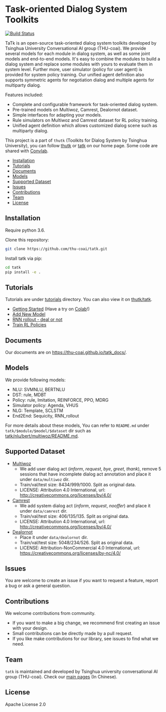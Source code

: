 # Task-oriented Dialog System Toolkits
[![Build Status](https://travis-ci.com/thu-coai/tatk.svg?branch=master)](https://travis-ci.com/thu-coai/tatk) 

TaTk is an open-source task-oriented dialog system toolkits developed by Tsinghua University Conversational AI group (THU-coai). We provide several models for each module in dialog system, as well as some joint models and end-to-end models. It's easy to combine the modules to build a dialog system and replace some modules with yours to evaluate them in system level. Further more, user simulator (policy for user agent) is provided for system policy training. Our unified agent definition also supports symmetric agents for negotiation dialog and multiple agents for multiparty dialog.

Features included:

- Complete and configurable framework for task-oriented dialog system.
- Pre-trained models on Multiwoz, Camrest, Dealornot dataset.
- Simple interfaces for adapting your models.
- Rule simulators on Multiwoz and Camrest dataset for RL policy training.
- Unified agent definition which allows customized dialog scene such as multiparty dialog.

This project is a part of ``thutk`` (Toolkits for Dialog System by Tsinghua University), you can follow [thutk](http://coai.cs.tsinghua.edu.cn/thutk/) or 
[tatk](http://coai.cs.tsinghua.edu.cn/thutk/tatk/) on our home page. Some code are shared with [Convlab](https://github.com/ConvLab/ConvLab).

- [Installation](#installation)
- [Tutorials](#tutorials)
- [Documents](#documents)
- [Models](#models)
- [Supported Dataset](#Supported-Dataset)
- [Issues](#issues)
- [Contributions](#contributions)
- [Team](#team)
- [License](#license)

## Installation

Require python 3.6.

Clone this repository:
```bash
git clone https://github.com/thu-coai/tatk.git
```

Install tatk via pip:

```bash
cd tatk
pip install -e .
```

## Tutorials

Tutorials are under [tutorials](https://github.com/thu-coai/tatk/tree/master/tutorials) directory. You can also view it on [thutk/tatk](http://coai.cs.tsinghua.edu.cn/thutk/tatk/).

- [Getting Started](https://github.com/thu-coai/tatk/blob/master/tutorials/Getting_Started/Getting_Started.ipynb) (Have a try on [Colab](https://colab.research.google.com/github/thu-coai/tatk/blob/master/tutorials/Getting_Started/Getting_Started.ipynb)!)
- [Add New Model](https://github.com/thu-coai/tatk/blob/master/tutorials/Adapt_Models_and_Datasets/Add_New_Model.md)
- [RNN rollout - deal or not](https://github.com/thu-coai/tatk/blob/master/tutorials/Deal_or_Not/rnn_rollout_deal_or_not.md)
- [Train RL Policies](https://github.com/thu-coai/tatk/blob/master/tutorials/Train_RL_Policies/README.md)

## Documents

Our documents are on https://thu-coai.github.io/tatk_docs/.

## Models

We provide following models:

- NLU: SVMNLU, BERTNLU
- DST: rule, MDBT
- Policy: rule, Imitation, REINFORCE, PPO, MDRG
- Simulator policy: Agenda, VHUS
- NLG: Template, SCLSTM
- End2End: Sequicity, RNN_rollout

For  more details about these models, You can refer to `README.md` under `tatk/$module/$model/$dataset` dir such as [tatk/nlu/bert/multiwoz/README.md](https://github.com/thu-coai/tatk/blob/master/tatk/nlu/bert/multiwoz/README.md).

## Supported Dataset

- [Multiwoz](https://www.repository.cam.ac.uk/handle/1810/280608)
  - We add user dialog act (*inform*, *request*, *bye*, *greet*, *thank*), remove 5 sessions that have incomplete dialog act annotation and place it under `data/multiwoz` dir.
  - Train/val/test size: 8434/999/1000. Split as original data.
  - LICENSE: Attribution 4.0 International, url: http://creativecommons.org/licenses/by/4.0/
- [Camrest](https://www.repository.cam.ac.uk/handle/1810/260970)
  - We add system dialog act (*inform*, *request*, *nooffer*) and place it under `data/camrest` dir.
  - Train/val/test size: 406/135/135. Split as original data.
  - LICENSE: Attribution 4.0 International, url: http://creativecommons.org/licenses/by/4.0/
- [Dealornot](https://github.com/facebookresearch/end-to-end-negotiator/tree/master/src/data/negotiate)
  - Place it under `data/dealornot` dir.
  - Train/val/test size: 5048/234/526. Split as original data.
  - LICENSE: Attribution-NonCommercial 4.0 International, url: https://creativecommons.org/licenses/by-nc/4.0/

## Issues

You are welcome to create an issue if you want to request a feature, report a bug or ask a general question.

## Contributions

We welcome contributions from community.

- If you want to make a big change, we recommend first creating an issue with your design.
- Small contributions can be directly made by a pull request.
- If you like make contributions for our library, see issues to find what we need.

## Team

`tatk` is maintained and developed by Tsinghua university conversational AI group (THU-coai). Check our [main pages](http://coai.cs.tsinghua.edu.cn/) (In Chinese).

## License

Apache License 2.0
